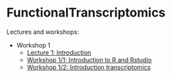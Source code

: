 # FunctionalTranscriptomics



Lectures and workshops:


 * Workshop 1
   * [Lecture 1: Introduction](Lectures/lecture_01_introduction/weiner_functional_transcriptomics_01.html)
   * [Workshop 1/1: Introduction to R and Rstudio](Workshops/workshop_1_1/weiner_functional_transcriptomics_workshop_1_1.html)
   * [Workshop 1/2: Introduction transcriptomics](Workshops/workshop_1_2/weiner_functional_transcriptomics_workshop_1_2.html)
